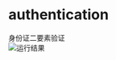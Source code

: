 # authentication
身份证二要素验证  
![运行结果](https://github.com/cookiesg/authentication/blob/main/image.png)
